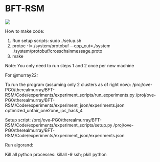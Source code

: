 # BFT-RSM

![](https://github.com/gupta-suyash/BFT-RSM/workflows/Demo/badge.svg?event=push)


How to make code:
1. Run setup scripts: sudo ./setup.sh
2. protoc -I=./system/protobuf --cpp_out=./system ./system/protobuf/crosschainmessage.proto
3. make

Note: You only need to run steps 1 and 2 once per new machine


For @murray22: 

To run the program (assuming only 2 clusters as of right now): /proj/ove-PG0/therealmurray/BFT-RSM/Code/experiments/experiment_scripts/run_experiments.py /proj/ove-PG0/therealmurray/BFT-RSM/Code/experiments/experiment_json/experiments.json optimized_unfair_one2one_ips_hack_4

Setup script: /proj/ove-PG0/therealmurray/BFT-RSM/Code/experiments/experiment_scripts/setup.py /proj/ove-PG0/therealmurray/BFT-RSM/Code/experiments/experiment_json/experiments.json

Run algorand: 

Kill all python processes: killall -9 ssh; pkill python
